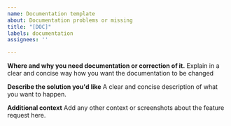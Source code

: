 ```yaml
---
name: Documentation template
about: Documentation problems or missing
title: "[DOC]"
labels: documentation
assignees: ''

---
```


**Where and why you need documentation or correction of it.**
Explain in a clear and concise way how you want the documentation to be changed

**Describe the solution you'd like**
A clear and concise description of what you want to happen.

**Additional context**
Add any other context or screenshots about the feature request here.

